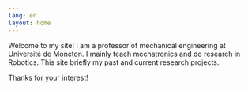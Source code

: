 ```yaml
---
lang: en
layout: home
---
```


Welcome to my site! I am a professor of mechanical engineering at Université de Moncton. I mainly teach mechatronics and do research in Robotics. This site briefly my past and current research projects.

Thanks for your interest!

